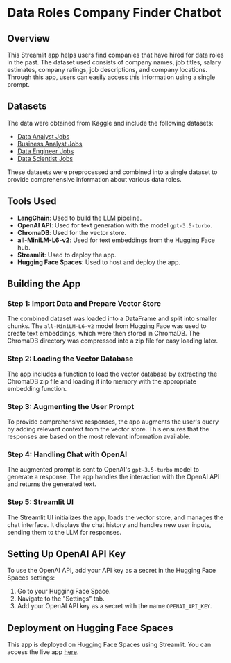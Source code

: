 # Data Roles Company Finder Chatbot

## Overview

This Streamlit app helps users find companies that have hired for data roles in the past. The dataset used consists of company names, job titles, salary estimates, company ratings, job descriptions, and company locations. Through this app, users can easily access this information using a single prompt.

## Datasets

The data were obtained from Kaggle and include the following datasets:
- [Data Analyst Jobs](https://www.kaggle.com/datasets/andrewmvd/data-analyst-jobs)
- [Business Analyst Jobs](https://www.kaggle.com/datasets/andrewmvd/business-analyst-jobs)
- [Data Engineer Jobs](https://www.kaggle.com/datasets/andrewmvd/data-engineer-jobs)
- [Data Scientist Jobs](https://www.kaggle.com/datasets/andrewmvd/data-scientist-jobs)

These datasets were preprocessed and combined into a single dataset to provide comprehensive information about various data roles.

## Tools Used

- **LangChain**: Used to build the LLM pipeline.
- **OpenAI API**: Used for text generation with the model `gpt-3.5-turbo`.
- **ChromaDB**: Used for the vector store.
- **all-MiniLM-L6-v2**: Used for text embeddings from the Hugging Face hub.
- **Streamlit**: Used to deploy the app.
- **Hugging Face Spaces**: Used to host and deploy the app.

## Building the App

### Step 1: Import Data and Prepare Vector Store

The combined dataset was loaded into a DataFrame and split into smaller chunks. The `all-MiniLM-L6-v2` model from Hugging Face was used to create text embeddings, which were then stored in ChromaDB. The ChromaDB directory was compressed into a zip file for easy loading later.

### Step 2: Loading the Vector Database

The app includes a function to load the vector database by extracting the ChromaDB zip file and loading it into memory with the appropriate embedding function.

### Step 3: Augmenting the User Prompt

To provide comprehensive responses, the app augments the user's query by adding relevant context from the vector store. This ensures that the responses are based on the most relevant information available.

### Step 4: Handling Chat with OpenAI

The augmented prompt is sent to OpenAI's `gpt-3.5-turbo` model to generate a response. The app handles the interaction with the OpenAI API and returns the generated text.

### Step 5: Streamlit UI

The Streamlit UI initializes the app, loads the vector store, and manages the chat interface. It displays the chat history and handles new user inputs, sending them to the LLM for responses.

## Setting Up OpenAI API Key

To use the OpenAI API, add your API key as a secret in the Hugging Face Spaces settings:

1. Go to your Hugging Face Space.
2. Navigate to the "Settings" tab.
3. Add your OpenAI API key as a secret with the name `OPENAI_API_KEY`.



## Deployment on Hugging Face Spaces

This app is deployed on Hugging Face Spaces using Streamlit. You can access the live app [here](https://huggingface.co/spaces/JustusI/data_roles). 

